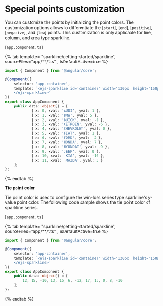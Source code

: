 # Special points customization

You can customize the points by initializing the point colors. The customization options allows to differentiate the [`start`], [`end`], [`positive`], [`negative`], and [`low`] points. This customization is only applicable for line, column, and area type sparkline.

<!-- markdownlint-disable MD036 -->

[`app.component.ts`]

{% tab template= "sparkline/getting-started/sparkline", sourceFiles="app/**/*.ts" , isDefaultActive=true %}

```typescript
import { Component } from '@angular/core';

@Component({
    selector: 'app-container',
    template: `<ejs-sparkline id='container' width='130px' height='150px' endPointColor='green' negativePointColor='red' startPointColor='green' lowPointColor='orange' highPointColor='blue' valueType= 'Category' type='Column' [dataSource]="data" xName="xval" yName="yval">
    </ejs-sparkline>`
})
export class AppComponent {
    public data: object[] = [
            { x: 0, xval: 'AUDI', yval: 1 },
            { x: 1, xval: 'BMW', yval: 5 },
            { x: 2, xval: 'BUICK', yval: -1 },
            { x: 3, xval: 'CETROEN', yval: -6 },
            { x: 4, xval: 'CHEVROLET', yval: 0 },
            { x: 5, xval: 'FIAT', yval: 1 },
            { x: 6, xval: 'FORD', yval: -2 },
            { x: 7, xval: 'HONDA', yval: 7 },
            { x: 8, xval: 'HYUNDAI', yval: -9 },
            { x: 9, xval: 'JEEP', yval: 0 },
            { x: 10, xval: 'KIA', yval: -10 },
            { x: 11, xval: 'MAZDA', yval: 3 }
    ];
};
```

{% endtab %}

**Tie point color**

Tie point color is used to configure the win-loss series type sparkline's y-value point color. The following code sample shows the tie point color of sparkline series.

[`app.component.ts`]

{% tab template= "sparkline/getting-started/sparkline", sourceFiles="app/**/*.ts" , isDefaultActive=true %}

```typescript
import { Component } from '@angular/core';

@Component({
    selector: 'app-container',
    template: `<ejs-sparkline id='container' width='130px' height='150px' type='WinLoss'  valueType= 'Numeric' tiePointColor='blue' [dataSource]="data" >
    </ejs-sparkline>`
})
export class AppComponent {
    public data: object[] = [
        12, 15, -10, 13, 15, 6, -12, 17, 13, 0, 8, -10
    ];
};
```

{% endtab %}